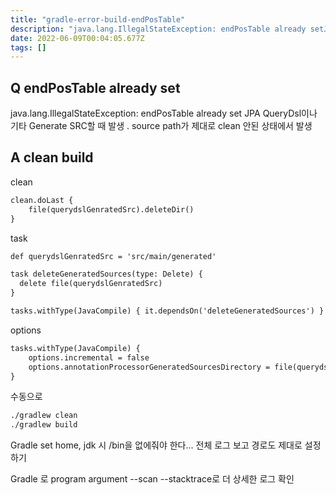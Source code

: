 ```yaml
---
title: "gradle-error-build-endPosTable"
description: "java.lang.IllegalStateException: endPosTable already setJPA QueryDsl이나 기타 Generate SRC할 때 발생 . source path가 제대로 clean 안된 상태에서 발생 cleantaskoptions수동으로"
date: 2022-06-09T00:04:05.677Z
tags: []
---
```

## Q endPosTable already set
java.lang.IllegalStateException: endPosTable already set
JPA QueryDsl이나 기타 Generate SRC할 때 발생 . source path가 제대로 clean 안된 상태에서 발생 

## A clean build
clean
```xml
clean.doLast {
	file(querydslGenratedSrc).deleteDir()
}
```
task
```xml
def querydslGenratedSrc = 'src/main/generated'

task deleteGeneratedSources(type: Delete) {
  delete file(querydslGenratedSrc)
}

tasks.withType(JavaCompile) { it.dependsOn('deleteGeneratedSources') }
```
options
```xml
tasks.withType(JavaCompile) {
	options.incremental = false
	options.annotationProcessorGeneratedSourcesDirectory = file(querydslGenratedSrc)
}
```
수동으로
```bash
./gradlew clean 
./gradlew build
```

Gradle set home, jdk 시 /bin을 없에줘야 한다... 전체 로그 보고 경로도 제대로 설정하기

Gradle 로
program argument --scan --stacktrace로 더 상세한 로그 확인